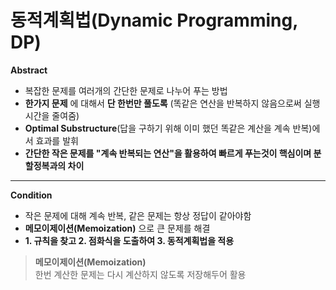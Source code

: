 # 동적계획법(Dynamic Programming, DP)
**Abstract**
  - 복잡한 문제를 여러개의 간단한 문제로 나누어 푸는 방법
  - **한가지 문제** 에 대해서 **단 한번만 풀도록** (똑같은 연산을 반복하지 않음으로써 실행 시간을 줄여줌)
  - **Optimal Substructure**(답을 구하기 위해 이미 했던 똑같은 계산을 계속 반복)에서 효과를 발휘
  - **간단한 작은 문제를 "계속 반복되는 연산"을 활용하여 빠르게 푸는것이 핵심이며 분할정복과의 차이**

---
**Condition**
  - 작은 문제에 대해 계속 반복, 같은 문제는 항상 정답이 같아야함
  - **메모이제이션(Memoization)** 으로 큰 문제를 해결
  - **1. 규칙을 찾고 2. 점화식을 도출하여 3. 동적계획법을 적용**

> **메모이제이션(Memoization)**  
> 한번 계산한 문제는 다시 계산하지 않도록 저장해두어 활용
